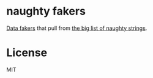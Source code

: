 # naughty fakers

[Data fakers](https://github.com/joke2k/faker) that pull from [the big list of
naughty strings](https://github.com/minimaxir/big-list-of-naughty-strings).

# License

MIT
